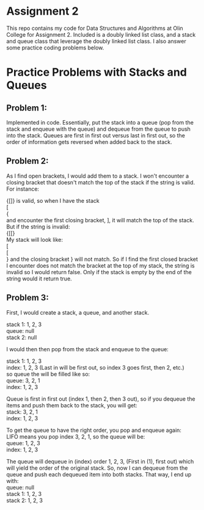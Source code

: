 # Assignment 2

This repo contains my code for Data Structures and Algorithms at Olin College for Assignment 2. Included is a doubly linked list class, and a stack and queue class that leverage the doubly linked list class. I also answer some practice coding problems below. 

# Practice Problems with Stacks and Queues

## Problem 1:
Implemented in code. Essentially, put the stack into a queue (pop from the stack and enqueue with the queue) and dequeue from the queue to push into the stack. Queues are first in first out versus last in first out, so the order of information gets reversed when added back to the stack. 

## Problem 2: 
As I find open brackets, I would add them to a stack. I won't encounter a closing bracket that doesn't match the top of the stack if the string is valid. For instance: 

{[]} is valid, so when I have the stack <br/> 
[
<br/> 
{
<br/> 
and encounter the first closing bracket, ], 
it will match the top of the stack. 
But if the string is invalid:<br/> 
{[[} <br/> 
My stack will look like:
<br/> 
[
<br/> 
[
<br/> 
}
and the closing bracket } will not match. 
So if I find the first closed bracket I encounter does not match the bracket at the top of my stack, the string is invalid so I would return false. Only if the stack is empty by the end of the string would it return true. 

## Problem 3: 
First, I would create a stack, a queue, and another stack. <br/> 

stack 1: 1, 2, 3 <br/> 
queue: null <br/> 
stack 2: null<br/> 

I would then then pop from the stack and enqueue to the queue: <br/> 

stack 1: 1, 2, 3 <br/> 
index: 1, 2, 3 (Last in will be first out, so index 3 goes first, then 2, etc.) <br/> 
so queue the will be filled like so: <br/> 
queue: 3, 2, 1 <br/> 
index: 1, 2, 3  <br/> 

Queue is first in first out (index 1, then 2, then 3 out), so if you dequeue the items and push them back to the stack, you will get: <br/> 
stack: 3, 2, 1 <br/> 
index: 1, 2, 3 <br/> 

To get the queue to have the right order, you pop and enqueue again: <br/> 
LIFO means you pop index 3, 2, 1, so the queue will be: <br/> 
queue: 1, 2, 3 <br/> 
index: 1, 2, 3 <br/> 

The queue will dequeue in (index) order 1, 2, 3, (First in (1), first out) which will yield the order of the original stack. So, now I can dequeue from the queue and push each dequeued item into both stacks. That way, I end up with:<br/> 
queue: null<br/> 
stack 1: 1, 2, 3<br/> 
stack 2: 1, 2, 3<br/> 





